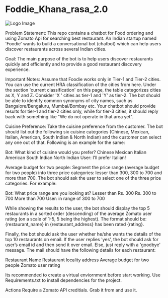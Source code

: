 # Foddie_Khana_rasa_2.0

![Logo Image](https://github.com/vijender412/Foodie_rasa_2.0/edit/main/image.png)

Problem Statement:
This repo contains a chatbot for Food ordering and using Zomato Api for searching best restaurant.
An Indian startup named 'Foodie' wants to build a conversational bot (chatbot) which can help users discover restaurants across several Indian cities.

Goal:
The main purpose of the bot is to help users discover restaurants quickly and efficiently and to provide a good restaurant discovery experience.

Important Notes: 
Assume that Foodie works only in Tier-1 and Tier-2 cities. You can use the current HRA classification of the cities from here. Under the section 'current classification' on this page, the table categorizes cities as X, Y and Z. Consider 'X ' cities as tier-1 and 'Y' as tier-2. 
The bot should be able to identify common synonyms of city names, such as Bangalore/Bengaluru, Mumbai/Bombay etc.
Your chatbot should provide results for tier-1 and tier-2 cities only, while for tier-3 cities, it should reply back with something like "We do not operate in that area yet".

Cuisine Preference: Take the cuisine preference from the customer. The bot should list out the following six cuisine categories (Chinese, Mexican, Italian, American, South Indian & North Indian) and the customer can select any one out of that. Following is an example for the same:

Bot: What kind of cuisine would you prefer?
Chinese
Mexican
Italian
American
South Indian
North Indian
User: I’ll prefer Italian!

Average budget for two people: Segment the price range (average budget for two people) into three price categories: lesser than 300, 300 to 700 and more than 700. The bot should ask the user to select one of the three price categories. For example:

Bot: What price range are you looking at?
Lesser than Rs. 300
Rs. 300 to 700
More than 700
User: in range of 300 to 700

 
While showing the results to the user, the bot should display the top 5 restaurants in a sorted order (descending) of the average Zomato user rating (on a scale of 1-5, 5 being the highest). The format should be: {restaurant_name} in {restaurant_address} has been rated {rating}.

Finally, the bot should ask the user whether he/she wants the details of the top 10 restaurants on email. If the user replies 'yes', the bot should ask for user’s email id and then send it over email. Else, just reply with a 'goodbye' message. The mail should have the following details for each restaurant:

Restaurant Name
Restaurant locality address
Average budget for two people
Zomato user rating 

Its recommended to create a virtual enviornment before start working.
Use Requirements.txt to install dependencies for the project.

Actions Require a Zomato API creditials. Grab it from and use it. 
